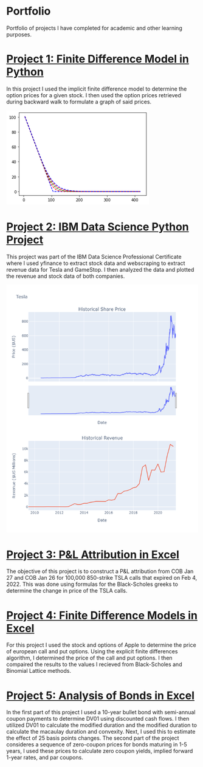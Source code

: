 # Portfolio
Portfolio of projects I have completed for academic and other learning purposes.

# [Project 1: Finite Difference Model in Python](https://github.com/LoganCon44/Portfolio/blob/main/code%20files/Finite_Differences_Python.ipynb)
In this project I used the implicit finite difference model to determine the option prices for a given stock. I then used the option prices retrieved during backward walk to formulate a graph of said prices.

![](https://github.com/LoganCon44/Portfolio/blob/main/Images/Finite_Differences_Python_img.png)

# [Project 2: IBM Data Science Python Project](https://github.com/LoganCon44/Portfolio/blob/main/code%20files/IBM_Python_Project.ipynb)
This project was part of the IBM Data Science Professional Certificate where I used yfinance to extract stock data and webscraping to extract revenue data for Tesla and GameStop. I then analyzed the data and plotted the revenue and stock data of both companies.

![](https://github.com/LoganCon44/Portfolio/blob/main/Images/Tesla_Plots.png)

# [Project 3: P&L Attribution in Excel](https://github.com/LoganCon44/Portfolio/blob/main/code%20files/P%26L_Attribution.xlsx)
The objective of this project is to construct a P&L attribution from COB Jan 27 and COB Jan 26 for 100,000 850-strike TSLA calls that expired on Feb 4, 2022. This was done using formulas for the Black-Scholes greeks to determine the change in price of the TSLA calls.

# [Project 4: Finite Difference Models in Excel](https://github.com/LoganCon44/Portfolio/blob/main/code%20files/Finite_Differences.xlsx)
For this project I used the stock and options of Apple to determine the price of european call and put options. Using the explicit finite differences algorithm, I determined the price of the call and put options. I then compaired the results to the values I recieved from Black-Scholes and Binomial Lattice methods.

# [Project 5: Analysis of Bonds in Excel](https://github.com/LoganCon44/Portfolio/blob/main/code%20files/Bonds_Data.xlsx)
In the first part of this project I used a 10-year bullet bond with semi-annual coupon payments to determine DV01 using discounted cash flows. I then utilized DV01 to calculate the modified duration and the modified duration to calculate the macaulay duration and convexity. Next, I used this to estimate the effect of 25 basis points changes. The second part of the project consideres a sequence of zero-coupon prices for bonds maturing in 1-5 years, I used these prices to calculate zero coupon yields, implied forward 1-year rates, and par coupons. 

